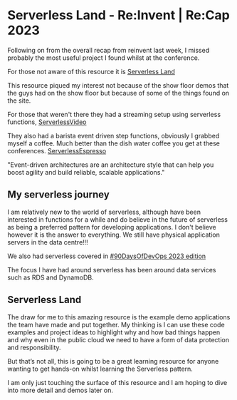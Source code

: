 # Serverless Land - Re:Invent | Re:Cap 2023 

Following on from the overall recap from reinvent last week, I missed probably the most useful project I found whilst at the conference. 

For those not aware of this resource it is [Serverless Land](https://serverlessland.com/)

This resource piqued my interest not because of the show floor demos that the guys had on the show floor but because of some of the things found on the site.

For those that weren't there they had a streaming setup using serverless functions, [ServerlessVideo](https://serverlessland.com/explore/serverlessvideo) 

They also had a barista event driven step functions, obviously I grabbed myself a coffee. Much better than the dish water coffee you get at these conferences. [ServerlessEspresso](https://serverlessland.com/reinvent2021/serverlesspresso)

 "Event-driven architectures are an architecture style that can help you boost agility and build reliable, scalable applications."

## My serverless journey 

I am relatively new to the world of serverless, although have been interested in functions for a while and do believe in the future of serverless as being a preferred pattern for developing applications. I don't believe however it is the answer to everything. We still have physical application servers in the data centre!!! 

We also had serverless covered in [#90DaysOfDevOps 2023 edition](https://github.com/MichaelCade/90DaysOfDevOps/blob/main/2023/day70.md)

The focus I have had around serverless has been around data services such as RDS and DynamoDB. 

## Serverless Land 

The draw for me to this amazing resource is the example demo applications the team have made and put together. My thinking is I can use these code examples and project ideas to highlight why and how bad things happen and why even in the public cloud we need to have a form of data protection and responsibility. 

But that’s not all, this is going to be a great learning resource for anyone wanting to get hands-on whilst learning the Serverless pattern. 

I am only just touching the surface of this resource and I am hoping to dive into more detail and demos later on. 
